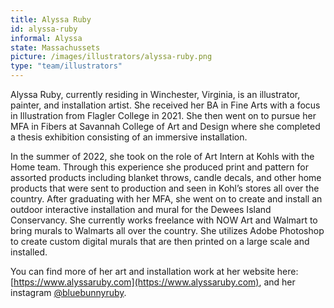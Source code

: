 ```yaml
---
title: Alyssa Ruby
id: alyssa-ruby
informal: Alyssa
state: Massachussets
picture: /images/illustrators/alyssa-ruby.png
type: "team/illustrators"
---
```


Alyssa Ruby, currently residing in Winchester, Virginia, is an
illustrator, painter, and installation artist. She received her BA in
Fine Arts with a focus in Illustration from Flagler College in 2021.
She then went on to pursue her MFA in Fibers at Savannah College of Art
and Design where she completed a thesis exhibition consisting of an
immersive installation.

In the summer of 2022, she took on the role of
Art Intern at Kohls with the Home team. Through this experience she
produced print and pattern for assorted products including blanket
throws, candle decals, and other home products that were sent to
production and seen in Kohl’s stores all over the country. After
graduating with her MFA, she went on to create and install an outdoor
interactive installation and mural for the Dewees Island Conservancy.
She currently works freelance with NOW Art and Walmart to bring murals
to Walmarts all over the country. She utilizes Adobe Photoshop to
create custom digital murals that are then printed on a large scale and
installed.

You can find more of her art and installation work at her website here:
[https://www.alyssaruby.com](https://www.alyssaruby.com), and her
instagram
[@bluebunnyruby](https://www.instagram.com/bluebunnyruby/?hl=en).
